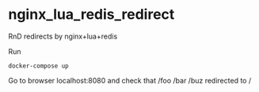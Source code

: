 # nginx_lua_redis_redirect
RnD redirects by nginx+lua+redis

Run
    
    docker-compose up


Go to browser localhost:8080 and check that /foo /bar /buz redirected to /